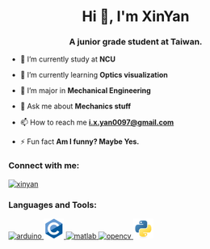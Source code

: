 <h1 align="center">Hi 👋, I'm XinYan</h1>
<h3 align="center">A junior grade student at Taiwan.</h3>

- 🔭 I’m currently study at **NCU**

- 🌱 I’m currently learning **Optics visualization**

- 👯 I’m major in **Mechanical Engineering**

- 💬 Ask me about **Mechanics stuff**

- 📫 How to reach me **i.x.yan0097@gmail.com**

- ⚡ Fun fact **Am I funny? Maybe Yes.**

<h3 align="left">Connect with me:</h3>
<p align="left">
<a href="https://fb.com/xinyan" target="blank"><img align="center" src="https://raw.githubusercontent.com/rahuldkjain/github-profile-readme-generator/master/src/images/icons/Social/facebook.svg" alt="xinyan" height="30" width="40" /></a>
</p>

<h3 align="left">Languages and Tools:</h3>
<p align="left"> <a href="https://www.arduino.cc/" target="_blank" rel="noreferrer"> <img src="https://cdn.worldvectorlogo.com/logos/arduino-1.svg" alt="arduino" width="40" height="40"/> </a> <a href="https://www.cprogramming.com/" target="_blank" rel="noreferrer"> <img src="https://raw.githubusercontent.com/devicons/devicon/master/icons/c/c-original.svg" alt="c" width="40" height="40"/> </a> <a href="https://www.mathworks.com/" target="_blank" rel="noreferrer"> <img src="https://upload.wikimedia.org/wikipedia/commons/2/21/Matlab_Logo.png" alt="matlab" width="40" height="40"/> </a> <a href="https://opencv.org/" target="_blank" rel="noreferrer"> <img src="https://www.vectorlogo.zone/logos/opencv/opencv-icon.svg" alt="opencv" width="40" height="40"/> </a> <a href="https://www.python.org" target="_blank" rel="noreferrer"> <img src="https://raw.githubusercontent.com/devicons/devicon/master/icons/python/python-original.svg" alt="python" width="40" height="40"/> </a> </p>



